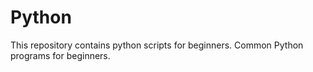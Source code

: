 # Python
This repository contains python scripts for beginners.
Common Python programs for beginners.

